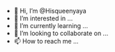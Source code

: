 - 👋 Hi, I’m @Hisqueenyaya
- 👀 I’m interested in ...
- 🌱 I’m currently learning ...
- 💞️ I’m looking to collaborate on ...
- 📫 How to reach me ...

<!---
Hisqueenyaya/Hisqueenyaya is a ✨ special ✨ repository because its `README.md` (this file) appears on your GitHub profile.
You can click the Preview link to take a look at your changes.
--->
